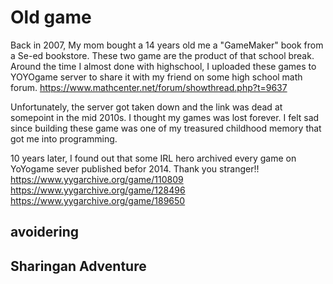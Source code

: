 # Old game
Back in 2007, My mom bought a 14 years old me a "GameMaker" book from a Se-ed bookstore. These two game are the product of that school break.
Around the time I almost done with highschool, I uploaded these games to YOYOgame server to share it with my friend on some high school math forum.
https://www.mathcenter.net/forum/showthread.php?t=9637

Unfortunately, the server got taken down and the link was dead at somepoint in the mid 2010s. I thought my games was lost forever. I felt sad since building these game was one of my treasured childhood memory that got me into programming.

10 years later, I found out that some IRL hero archived every game on YoYogame sever published befor 2014.
Thank you stranger!!
https://www.yygarchive.org/game/110809
https://www.yygarchive.org/game/128496
https://www.yygarchive.org/game/189650

## avoidering

## Sharingan Adventure
